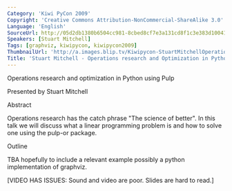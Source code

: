 ```yaml
---
Category: 'Kiwi PyCon 2009'
Copyright: 'Creative Commons Attribution-NonCommercial-ShareAlike 3.0'
Language: 'English'
SourceUrl: http://05d2db1380b6504cc981-8cbed8cf7e3a131cd8f1c3e383d10041.r93.cf2.rackcdn.com/kiwi-pycon-2009/113_stuart-mitchell-operations-research-and-optimization-in-python-using-pulp.flv
Speakers: [Stuart Mitchell]
Tags: [graphviz, kiwipycon, kiwipycon2009]
ThumbnailUrl: 'http://a.images.blip.tv/Kiwipycon-StuartMitchellOperationsResearchAndOptimizationInPython689-252.jpg'
Title: 'Stuart Mitchell - Operations research and Optimization in Python using Pulp'
---
```

Operations research and optimization in Python using Pulp

Presented by Stuart Mitchell

Abstract

Operations research has the catch phrase "The science of better". In this talk
we will discuss what a linear programming problem is and how to solve one
using the pulp-or package.

Outline

TBA hopefully to include a relevant example possibly a python implementation
of graphviz.

[VIDEO HAS ISSUES: Sound and video are poor. Slides are hard to read.]

